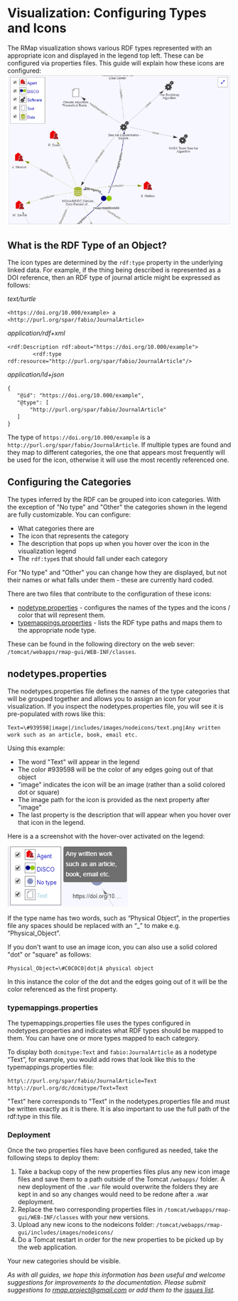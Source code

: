 

# Visualization: Configuring Types and Icons

The RMap visualization shows various RDF types represented with an appropriate icon and displayed in the legend top left. These can be configured via properties files. This guide will explain how these icons are configured:
![Graph icons](../embedded-images/webapp-graph-icons.png)
 
## What is the RDF Type of an Object?
The icon types are determined by the `rdf:type` property in the underlying linked data. For example, if the thing being described is represented as a DOI reference, then an RDF type of journal article might be expressed as follows:

*text/turtle*
```
<https://doi.org/10.000/example> a <http://purl.org/spar/fabio/JournalArticle>
```
*application/rdf+xml*
```
<rdf:Description rdf:about="https://doi.org/10.000/example">
        <rdf:type rdf:resource="http://purl.org/spar/fabio/JournalArticle"/>
```
*application/ld+json*
```
{
   "@id": "https://doi.org/10.000/example",
   "@type": [
       "http://purl.org/spar/fabio/JournalArticle"
   ]
}
```

The type of `https://doi.org/10.000/example` is a `http://purl.org/spar/fabio/JournalArticle`. If multiple types are found and they map to different categories, the one that appears most frequently will be used for the icon, otherwise it will use the most recently referenced one.

## Configuring the Categories
The types inferred by the RDF can be grouped into icon categories. With the exception of "No type" and "Other" the categories shown in the legend are fully customizable. You can configure:

* What categories there are
* The icon that represents the category
* The description that pops up when you hover over the icon in the visualization legend
* The `rdf:type`s that should fall under each category

For "No type" and "Other" you can change how they are displayed, but not their names or what falls under them - these are currently hard coded.

There are two files that contribute to the configuration of these icons:

-   [nodetype.properties](https://github.com/rmap-project/rmap/blob/master/webapp/src/main/resources/nodetypes.properties) - configures the names of the types and the icons / color that will represent them.
-   [typemappings.properties](https://github.com/rmap-project/rmap/blob/master/webapp/src/main/resources/typemappings.properties) - lists the RDF type paths and maps them to the appropriate node type. 

These can be found in the following directory on the web sever: `/tomcat/webapps/rmap-gui/WEB-INF/classes`. 

## nodetypes.properties

The nodetypes.properties file defines the names of the type categories that will be grouped together and allows you to assign an icon for your visualization. If you inspect the nodetypes.properties file, you will see it is pre-populated with rows like this:
```
Text=\#939598|image|/includes/images/nodeicons/text.png|Any written work such as an article, book, email etc.
```
Using this example:
* The word "Text" will appear in the legend
* The color #939598 will be the color of any edges going out of that object
* "image" indicates the icon will be an image (rather than a solid colored dot or square)
* The image path for the icon is provided as the next property after "image" 
* The last property is the description that will appear when you hover over that icon in the legend.

Here is a a screenshot with the hover-over activated on the legend:

![Graph legend popup](../embedded-images/webapp-graph-legend-popup.png)

If the type name has two words, such as “Physical Object”, in the properties file any spaces should be replaced with an “_” to make e.g. “Physical_Object”. 

If you don't want to use an image icon, you can also use a solid colored "dot" or "square" as follows:
```
Physical_Object=\#C0C0C0|dot|A physical object
``` 
In this instance the color of the dot and the edges going out of it will be the color referenced as the first property.

### typemappings.properties
The typemappings.properties file uses the types configured in nodetypes.properties and indicates what RDF types should be mapped to them. You can have one or more types mapped to each category. 

To display both `dcmitype:Text` and `fabio:JournalArticle` as a nodetype “Text”, for example, you would add rows that look like this to the typemappings.properties file:
```
http\://purl.org/spar/fabio/JournalArticle=Text
http\://purl.org/dc/dcmitype/Text=Text
```

"Text" here corresponds to "Text" in the nodetypes.properties file and must be written exactly as it is there. It is also important to use the full path of the rdf:type in this file. 

### Deployment
Once the two properties files have been configured as needed, take the following steps to deploy them:

1. Take a backup copy of the new properties files plus any new icon image files and save them to a path outside of the Tomcat `/webapps/` folder. A new deployment of the `.war` file would overwrite the folders they are kept in and so any changes would need to be redone after a .war deployment. 
2. Replace the two corresponding properties files in `/tomcat/webapps/rmap-gui/WEB-INF/classes` with your new versions. 
3. Upload any new icons to the nodeicons folder: `/tomcat/webapps/rmap-gui/includes/images/nodeicons/`
4. Do a Tomcat restart in order for the new properties to be picked up by the web application. 

Your new categories should be visible.


_As with all guides, we hope this information has been useful and welcome suggestions for improvements to the documentation. Please submit suggestions to rmap.project@gmail.com or add them to the [issues list](https://github.com/rmap-project/rmap-documentation/issues)._